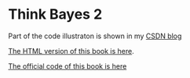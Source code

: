 # Think Bayes 2

Part of the code illustraton is shown in my [CSDN blog]()

[The HTML version of this book is here](http://allendowney.github.io/ThinkBayes2).

[The official code of this book is here](https://github.com/AllenDowney/ThinkBayes2)